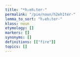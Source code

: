 ```yaml
---
title: "*h₂eh₁ter-"
permalink: "/pie/noun/h2eh1ter-"
lemma_to_sort: "h₂eh₁ter-"
klass: noun
etymology: []
markers: []
synonyms: []
definitions: [["fire"]]
topics: []
---
```


